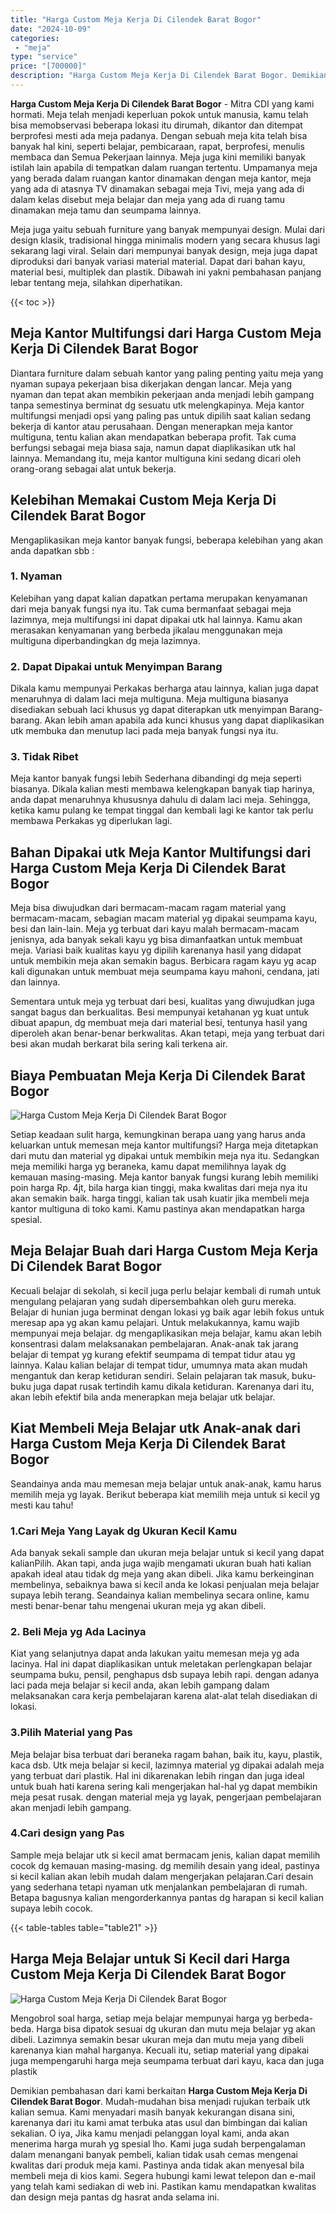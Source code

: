 ```yaml
---
title: "Harga Custom Meja Kerja Di Cilendek Barat Bogor"
date: "2024-10-09"
categories:
 - "meja"
type: "service"
price: "[700000]"
description: "Harga Custom Meja Kerja Di Cilendek Barat Bogor. Demikian pembahasan dari kami berkaitan **Harga Custom Meja Kerja Di Cilendek Barat Bogor**. Mudah-mudahan b..."
---
```


**Harga Custom Meja Kerja Di Cilendek Barat Bogor** - Mitra CDI yang kami hormati. Meja telah menjadi keperluan pokok untuk manusia, kamu telah bisa memobservasi beberapa lokasi itu dirumah, dikantor dan ditempat berprofesi mesti ada meja padanya. Dengan sebuah meja kita telah bisa banyak hal kini, seperti belajar, pembicaraan, rapat, berprofesi, menulis membaca dan Semua Pekerjaan lainnya. Meja juga kini memiliki banyak istilah lain apabila di tempatkan dalam ruangan tertentu. Umpamanya meja yang berada dalam ruangan kantor dinamakan dengan meja kantor, meja yang ada di atasnya TV dinamakan sebagai meja Tivi, meja yang ada di dalam kelas disebut meja belajar dan meja yang ada di ruang tamu dinamakan meja tamu dan seumpama lainnya.

Meja juga yaitu sebuah furniture yang banyak mempunyai design. Mulai dari design klasik, tradisional hingga minimalis modern yang secara khusus lagi sekarang lagi viral. Selain dari mempunyai banyak design, meja juga dapat diproduksi dari banyak variasi material material. Dapat dari bahan kayu, material besi, multiplek dan plastik. Dibawah ini yakni pembahasan panjang lebar tentang meja, silahkan diperhatikan.

{{< toc >}}

## Meja Kantor Multifungsi dari Harga Custom Meja Kerja Di Cilendek Barat Bogor

Diantara furniture dalam sebuah kantor yang paling penting yaitu meja yang nyaman supaya pekerjaan bisa dikerjakan dengan lancar. Meja yang nyaman dan tepat akan membikin pekerjaan anda menjadi lebih gampang tanpa semestinya berminat dg sesuatu utk melengkapinya. Meja kantor multifungsi menjadi opsi yang paling pas untuk dipilih saat kalian sedang bekerja di kantor atau perusahaan. Dengan menerapkan meja kantor multiguna, tentu kalian akan mendapatkan beberapa profit. Tak cuma berfungsi sebagai meja biasa saja, namun dapat diaplikasikan utk hal lainnya. Memandang itu, meja kantor multiguna kini sedang dicari oleh orang-orang sebagai alat untuk bekerja.

## Kelebihan Memakai Custom Meja Kerja Di Cilendek Barat Bogor

Mengaplikasikan meja kantor banyak fungsi, beberapa kelebihan yang akan anda dapatkan sbb :

### 1\. Nyaman

Kelebihan yang dapat kalian dapatkan pertama merupakan kenyamanan dari meja banyak fungsi nya itu. Tak cuma bermanfaat sebagai meja lazimnya, meja multifungsi ini dapat dipakai utk hal lainnya. Kamu akan merasakan kenyamanan yang berbeda jikalau menggunakan meja multiguna diperbandingkan dg meja lazimnya.

### 2\. Dapat Dipakai untuk Menyimpan Barang

Dikala kamu mempunyai Perkakas berharga atau lainnya, kalian juga dapat menaruhnya di dalam laci meja multiguna. Meja multiguna biasanya disediakan sebuah laci khusus yg dapat diterapkan utk menyimpan Barang-barang. Akan lebih aman apabila ada kunci khusus yang dapat diaplikasikan utk membuka dan menutup laci pada meja banyak fungsi nya itu.

### 3\. Tidak Ribet

Meja kantor banyak fungsi lebih Sederhana dibandingi dg meja seperti biasanya. Dikala kalian mesti membawa kelengkapan banyak tiap harinya, anda dapat menaruhnya khususnya dahulu di dalam laci meja. Sehingga, ketika kamu pulang ke tempat tinggal dan kembali lagi ke kantor tak perlu membawa Perkakas yg diperlukan lagi.

## Bahan Dipakai utk Meja Kantor Multifungsi dari Harga Custom Meja Kerja Di Cilendek Barat Bogor

Meja bisa diwujudkan dari bermacam-macam ragam material yang bermacam-macam, sebagian macam material yg dipakai seumpama kayu, besi dan lain-lain. Meja yg terbuat dari kayu malah bermacam-macam jenisnya, ada banyak sekali kayu yg bisa dimanfaatkan untuk membuat meja. Variasi baik kualitas kayu yg dipilih karenanya hasil yang didapat untuk membikin meja akan semakin bagus. Berbicara ragam kayu yg acap kali digunakan untuk membuat meja seumpama kayu mahoni, cendana, jati dan lainnya.

Sementara untuk meja yg terbuat dari besi, kualitas yang diwujudkan juga sangat bagus dan berkualitas. Besi mempunyai ketahanan yg kuat untuk dibuat apapun, dg membuat meja dari material besi, tentunya hasil yang diperoleh akan benar-benar berkwalitas. Akan tetapi, meja yang terbuat dari besi akan mudah berkarat bila sering kali terkena air.

## Biaya Pembuatan Meja Kerja Di Cilendek Barat Bogor

![Harga Custom Meja Kerja Di Cilendek Barat Bogor](/images/meja/meja-dewasa-018.jpg)

Setiap keadaan sulit harga, kemungkinan berapa uang yang harus anda keluarkan untuk memesan meja kantor multifungsi? Harga meja ditetapkan dari mutu dan material yg dipakai untuk membikin meja nya itu. Sedangkan meja memiliki harga yg beraneka, kamu dapat memilihnya layak dg kemauan masing-masing. Meja kantor banyak fungsi kurang lebih memiliki poin harga Rp. 4jt, bila harga kian tinggi, maka kwalitas dari meja nya itu akan semakin baik. harga tinggi, kalian tak usah kuatir jika membeli meja kantor multiguna di toko kami. Kamu pastinya akan mendapatkan harga spesial.

## Meja Belajar Buah dari Harga Custom Meja Kerja Di Cilendek Barat Bogor

Kecuali belajar di sekolah, si kecil juga perlu belajar kembali di rumah untuk mengulang pelajaran yang sudah dipersembahkan oleh guru mereka. Belajar di hunian juga berminat dengan lokasi yg baik agar lebih fokus untuk meresap apa yg akan kamu pelajari. Untuk melakukannya, kamu wajib mempunyai meja belajar. dg mengaplikasikan meja belajar, kamu akan lebih konsentrasi dalam melaksanakan pembelajaran. Anak-anak tak jarang belajar di tempat yg kurang efektif seumpama di tempat tidur atau yg lainnya. Kalau kalian belajar di tempat tidur, umumnya mata akan mudah mengantuk dan kerap ketiduran sendiri. Selain pelajaran tak masuk, buku-buku juga dapat rusak tertindih kamu dikala ketiduran. Karenanya dari itu, akan lebih efektif bila anda menerapkan meja belajar utk belajar.

## Kiat Membeli Meja Belajar utk Anak-anak dari Harga Custom Meja Kerja Di Cilendek Barat Bogor

Seandainya anda mau memesan meja belajar untuk anak-anak, kamu harus memilih meja yg layak. Berikut beberapa kiat memilih meja untuk si kecil yg mesti kau tahu!

### 1.Cari Meja Yang Layak dg Ukuran Kecil Kamu

Ada banyak sekali sample dan ukuran meja belajar untuk si kecil yang dapat kalianPilih. Akan tapi, anda juga wajib mengamati ukuran buah hati kalian apakah ideal atau tidak dg meja yang akan dibeli. Jika kamu berkeinginan membelinya, sebaiknya bawa si kecil anda ke lokasi penjualan meja belajar supaya lebih terang. Seandainya kalian membelinya secara online, kamu mesti benar-benar tahu mengenai ukuran meja yg akan dibeli.

### 2\. Beli Meja yg Ada Lacinya

Kiat yang selanjutnya dapat anda lakukan yaitu memesan meja yg ada lacinya. Hal ini dapat diaplikasikan untuk meletakan perlengkapan belajar seumpama buku, pensil, penghapus dsb supaya lebih rapi. dengan adanya laci pada meja belajar si kecil anda, akan lebih gampang dalam melaksanakan cara kerja pembelajaran karena alat-alat telah disediakan di lokasi.

### 3.Pilih Material yang Pas

Meja belajar bisa terbuat dari beraneka ragam bahan, baik itu, kayu, plastik, kaca dsb. Utk meja belajar si kecil, lazimnya material yg dipakai adalah meja yang terbuat dari plastik. Hal ini dikarenakan lebih ringan dan juga ideal untuk buah hati karena sering kali mengerjakan hal-hal yg dapat membikin meja pesat rusak. dengan material meja yg layak, pengerjaan pembelajaran akan menjadi lebih gampang.

### 4.Cari design yang Pas

Sample meja belajar utk si kecil amat bermacam jenis, kalian dapat memilih cocok dg kemauan masing-masing. dg memilih desain yang ideal, pastinya si kecil kalian akan lebih mudah dalam mengerjakan pelajaran.Cari desain yang sederhana tetapi nyaman utk menjalankan pembelajaran di rumah. Betapa bagusnya kalian mengorderkannya pantas dg harapan si kecil kalian supaya lebih cocok.

{{< table-tables table="table21" >}}

## Harga Meja Belajar untuk Si Kecil dari Harga Custom Meja Kerja Di Cilendek Barat Bogor

![Harga Custom Meja Kerja Di Cilendek Barat Bogor](/images/meja/meja-anak-013.jpg)

Mengobrol soal harga, setiap meja belajar mempunyai harga yg berbeda-beda. Harga bisa dipatok sesuai dg ukuran dan mutu meja belajar yg akan dibeli. Lazimnya semakin besar ukuran meja dan mutu meja yang dibeli karenanya kian mahal harganya. Kecuali itu, setiap material yang dipakai juga mempengaruhi harga meja seumpama terbuat dari kayu, kaca dan juga plastik

Demikian pembahasan dari kami berkaitan **Harga Custom Meja Kerja Di Cilendek Barat Bogor**. Mudah-mudahan bisa menjadi rujukan terbaik utk kalian semua. Kami menyadari masih banyak kekurangan disana sini, karenanya dari itu kami amat terbuka atas usul dan bimbingan dai kalian sekalian. O iya, Jika kamu menjadi pelanggan loyal kami, anda akan menerima harga murah yg spesial lho. Kami juga sudah berpengalaman dalam menangani banyak pembeli, kalian tidak usah cemas mengenai kwalitas dari produk meja kami. Pastinya anda tidak akan menyesal bila membeli meja di kios kami. Segera hubungi kami lewat telepon dan e-mail yang telah kami sediakan di web ini. Pastikan kamu mendapatkan kwalitas dan design meja pantas dg hasrat anda selama ini.
